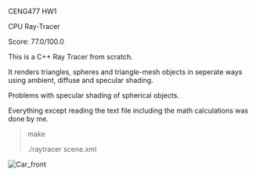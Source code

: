 CENG477 HW1

CPU Ray-Tracer

Score: 77.0/100.0

This is a C++ Ray Tracer from scratch.

It renders triangles, spheres and triangle-mesh objects in seperate ways using ambient, diffuse and specular shading.

Problems with specular shading of spherical objects. 

Everything except reading the text file including the math calculations was done by me.

>make
>
>./raytracer scene.xml


![Car_front](https://github.com/distortedfuzz/raytracer/assets/90470997/630ceace-9720-433b-bafa-9fd9f3d0105f)
